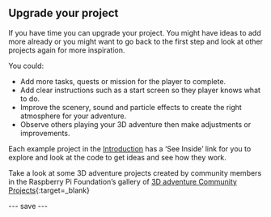 ## Upgrade your project

If you have time you can upgrade your project. You might have ideas to add more already or you might want to go back to the first step and look at other projects again for more inspiration.

You could:
- Add more tasks, quests or mission for the player to complete. 
- Add clear instructions such as a start screen so they player knows what to do.
- Improve the scenery, sound and particle effects to create the right atmosphere for your adventure. 
- Observe others playing your 3D adventure then make adjustments or improvements.

Each example project in the [Introduction](.) has a ‘See Inside’ link for you to explore and look at the code to get ideas and see how they work.

Take a look at some 3D adventure projects created by community members in the Raspberry Pi Foundation’s gallery of [3D adventure Community Projects](https://wke.lt/w/s/DS1fHk){:target=_blank}

--- save ---

